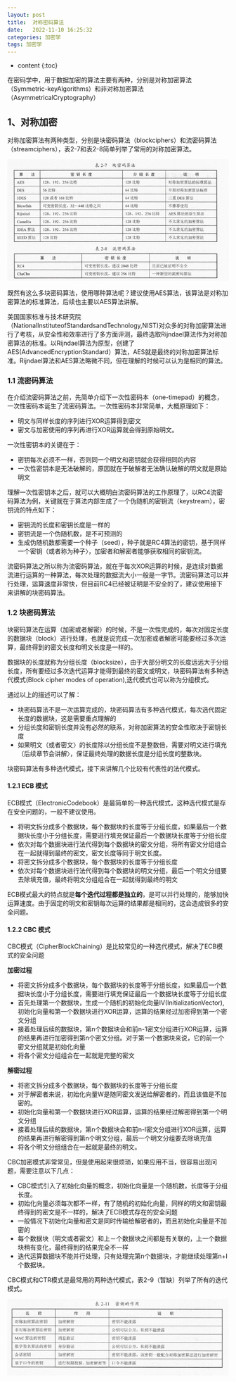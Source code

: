 ```yaml
---
layout: post
title:  对称密码算法
date:   2022-11-10 16:25:32
categories: 加密学
tags: 加密学
---
```


* content
{:toc}

在密码学中，用于数据加密的算法主要有两种，分别是对称加密算法（Symmetric-keyAlgorithms）和非对称加密算法（AsymmetricalCryptography）

## 1、对称加密
对称加密算法有两种类型，分别是块密码算法（blockciphers）和流密码算法（streamciphers），表2-7和表2-8简单列举了常用的对称加密算法。

![errorEncoding](/assets/symmetric-encryption.png)

既然有这么多块密码算法，使用哪种算法呢？建议使用AES算法，该算法是对称加密算法的标准算法，后续也主要以AES算法讲解。

美国国家标准与技术研究院（NationalInstituteofStandardsandTechnology,NIST)对众多的对称加密算法进行了考核，从安全性和效率进行了多方面评测，最终选取Rijndael算法作为对称加密算法的标准。以Rijndael算法为原型，创建了AES(AdvancedEncryptionStandard）算法，AES就是最终的对称加密算法标准。Rijndael算法和AES算法略微不同，但在理解的时候可以认为是相同的算法。

### 1.1 流密码算法

在介绍流密码算法之前，先简单介绍下一次性密码本（one-timepad）的概念，一次性密码本诞生了流密码算法。一次性密码本非常简单，大概原理如下：

- 明文与同样长度的序列进行XOR运算得到密文
- 密文与加密使用的序列再进行XOR运算就会得到原始明文。

一次性密钥本的关键在于：

- 密钥每次必须不一样，否则同一个明文和密钥就会获得相同的内容
- 一次性密钥本是无法破解的，原因就在于破解者无法确认破解的明文就是原始明文

理解一次性密钥本之后，就可以大概明白流密码算法的工作原理了，以RC4流密码算法为例，关键就在于算法内部生成了一个伪随机的密钥流（keystream），密钥流的特点如下：

- 密钥流的长度和密钥长度是一样的
- 密钥流是一个伪随机数，是不可预测的
- 生成伪随机数都需要一个种子（seed），种子就是RC4算法的密钥，基于同样一个密钥（或者称为种子〉，加密者和解密者能够获取相同的密钥流。

流密码算法之所以称为流密码算法，就在于每次XOR运算的时候，是连续对数据流进行运算的一种算法，每次处理的数据流大小一般是一字节。流密码算法可以并行处理，运算速度非常快，但目前RC4已经被证明是不安全的了，建议使用接下来讲解的块密码算法。

### 1.2 块密码算法

块密码算法在运算（加密或者解密）的时候，不是一次性完成的，每次对固定长度的数据块（block）进行处理，也就是说完成一次加密或者解密可能要经过多次运算，最终得到的密文长度和明文长度是一样的。

数据块的长度就称为分组长度（blocksize），由于大部分明文的长度远远大于分组长度，所有要经过多次迭代运算才能得到最终的密文或明文，块密码算法有多种选代模式(Block cipher modes of operation),迭代模式也可以称为分组模式。

通过以上的描述可以了解：

- 块密码算法不是一次运算完成的，块密码算法有多种选代模式，每次选代固定长度的数据块，这是需要重点理解的
- 分组长度和密钥长度并没有必然的联系，对称加密算法的安全性取决于密钥长度
- 如果明文（或者密文〉的长度除以分组长度不是整数倍，需要对明文进行填充（后续章节会讲解〉，保证最终处理的数据长度是分组长度的整数块。

块密码算法有多种选代模式，接下来讲解几个比较有代表性的法代模式。


#### 1.2.1 ECB 模式 
ECB模式（ElectronicCodebook）是最简单的一种选代模式，这种选代模式是存在安全问题的，一般不建议使用。

- 将明文拆分成多个数据块，每个数据块的长度等于分组长度，如果最后一个数据块长度小于分组长度，需要进行填充保证最后一个数据块长度等于分组长度
- 依次对每个数据块进行法代得到每个数据块的密文分组，将所有密文分组组合在一起就得到最终的密文，密文长度等同于明文长度。
- 将密文拆分成多个数据块，每个数据块的长度等于分组长度
- 依次对每个数据块进行法代得到每个数据块的明文分组，最后一个明文分组要去除填充值，最终将明文分组组合在一起就得到最终的明文

ECB模式最大的特点就是**每个迭代过程都是独立的**，是可以并行处理的，能够加快运算速度。由于固定的明文和密钥每次运算的结果都是相同的，这会造成很多的安全问题。

#### 1.2.2 CBC 模式
CBC模式（CipherBlockChaining）是比较常见的一种选代模式，解决了ECB模式的安全问题

**加密过程**

- 将密文拆分成多个数据块，每个数据块的长度等于分组长度，如果最后一个数据块长度小于分组长度，需要进行填充保证最后一个数据块长度等于分组长度
- 首先处理第一个数据块，生成一个随机的初始化向量IV(InitializationVector),初始化向量和第一个数据块进行XOR运算，运算的结果经过加密得到第一个密文分组
- 接着处理后续的数据块，第n个数据块会和前n-1密文分组进行XOR运算，运算的结果再进行加密得到第n个密文分组。对于第一个数据块来说，它的前一个密文分组就是初始化向量
- 将各个密文分组组合在一起就是完整的密文

**解密过程**

- 将密文拆分成多个数据块，每个数据块的长度等于分组长度
- 对于解密者来说，初始化向量W是随同密文发送给解密者的，而且该值是不加密的。
- 初始化向量和第一个数据块进行XOR运算，运算的结果经过解密得到第一个明文分组
- 接着处理后续的数据块，第n个数据块会和前n-l密文分组进行XOR运算，运算的结果再进行解密得到第n个明文分组，最后一个明文分组要去除填充值
- 将各个明文分组组合在一起就是最终的明文。

CBC加密模式非常常见，但是使用起来很烦琐，如果应用不当，很容易出现问题，需要注意以下几点：
- CBC模式引入了初始化向量的概念，初始化向量是一个随机数，长度等于分组长度。
- 初始化向量必须每次都不一样，有了随机的初始化向量，同样的明文和密钥最终得到的密文是不一样的，解决了ECB模式存在的安全问题
- 一般情况下初始化向量和密文是同时传输给解密者的，而且初始化向量是不加密的
- 每个数据块（明文或者密文）和上－个数据块之间都是有关联的，上一个数据块稍有变化，最终得到的结果完全不一样
- 迭代运算数据块不能并行处理，只有处理完第n个数据块，才能继续处理第n+I个数据块。


CBC模式和CTR模式是最常用的两种选代模式，表2-9（暂缺）列举了所有的迭代模式。

![errorEncoding](/assets/cryptokey.png)


